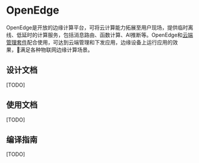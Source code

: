 # OpenEdge

OpenEdge是开放的边缘计算平台，可将云计算能力拓展至用户现场，提供临时离线、低延时的计算服务，包括消息路由、函数计算、AI推断等。OpenEdge和[云端管理套件](https://cloud.baidu.com/product/bie.html)配合使用，可达到云端管理和下发应用，边缘设备上运行应用的效果，满足各种物联网边缘计算场景。

## 设计文档

[TODO]

## 使用文档

[TODO]

## 编译指南

[TODO]
